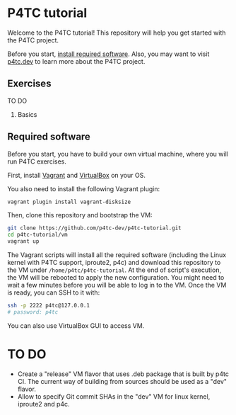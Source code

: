 # P4TC tutorial

Welcome to the P4TC tutorial! This repository will help you get started with the P4TC project.

Before you start, [install required software](#required-software). Also, you may want to visit [p4tc.dev](https://www.p4tc.dev/) to learn more about the P4TC project.

## Exercises

TO DO

1. Basics

## Required software

Before you start, you have to build your own virtual machine, where you will run P4TC exercises.

First, install [Vagrant](https://vagrantup.com) and [VirtualBox](https://virtualbox.org) on your OS.

You also need to install the following Vagrant plugin:

```bash
vagrant plugin install vagrant-disksize
```

Then, clone this repository and bootstrap the VM:

```bash
git clone https://github.com/p4tc-dev/p4tc-tutorial.git
cd p4tc-tutorial/vm
vagrant up
```

The Vagrant scripts will install all the required software (including the Linux kernel with P4TC support, iproute2, p4c) 
and download this repository to the VM under `/home/p4tc/p4tc-tutorial`. At the end of script's execution, the VM will be rebooted to apply the new configuration. 
You might need to wait a few minutes before you will be able to log in to the VM. Once the VM is ready, you can SSH to it with:

```bash
ssh -p 2222 p4tc@127.0.0.1
# password: p4tc
```

You can also use VirtualBox GUI to access VM.

# TO DO

- Create a "release" VM flavor that uses .deb package that is built by p4tc CI. The current way of building from sources should be used as a "dev" flavor.
- Allow to specify Git commit SHAs in the "dev" VM for linux kernel, iproute2 and p4c. 

